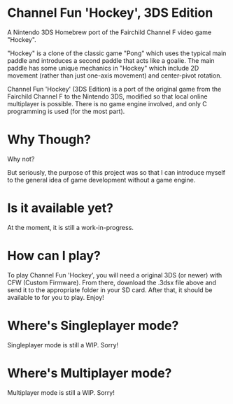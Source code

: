 # Channel Fun 'Hockey', 3DS Edition
A Nintendo 3DS Homebrew port of the Fairchild Channel F video game "Hockey".

"Hockey" is a clone of the classic game "Pong" which uses the typical main paddle and introduces a second paddle that acts like a goalie. The main paddle has some unique mechanics in "Hockey" which include 2D movement (rather than just one-axis movement) and center-pivot rotation.

Channel Fun 'Hockey' (3DS Edition) is a port of the original game from the Fairchild Channel F to the Nintendo 3DS, modified so that local online multiplayer is possible. There is no game engine involved, and only C programming is used (for the most part).

# Why Though?
Why not?

But seriously, the purpose of this project was so that I can introduce myself to the general idea of game development without a game engine.

# Is it available yet?
At the moment, it is still a work-in-progress.

# How can I play?
To play Channel Fun 'Hockey', you will need a original 3DS (or newer) with CFW (Custom Firmware). From there, download the .3dsx file above and send it to the appropriate folder in your SD card. After that, it should be available to for you to play. Enjoy!

# Where's Singleplayer mode?
Singleplayer mode is still a WIP. Sorry!

# Where's Multiplayer mode?
Multiplayer mode is still a WIP. Sorry!
